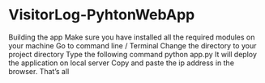 # VisitorLog-PyhtonWebApp
Building the app
Make sure you have installed all the required modules on your machine
Go to command line / Terminal
Change the directory to your project directory
Type the following command
      python app.py
It will deploy the application on local server
Copy and paste the ip address in the browser.
That’s all
